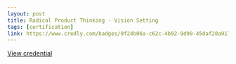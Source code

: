 ```yaml
---
layout: post
title: Radical Product Thinking - Vision Setting
tags: [certification]
link: https://www.credly.com/badges/9f24b06a-c62c-4b92-9d90-45daf20a9172/public_url
---
```


<a href="https://www.credly.com/badges/9f24b06a-c62c-4b92-9d90-45daf20a9172/public_url" target="_blank">View credential</a>